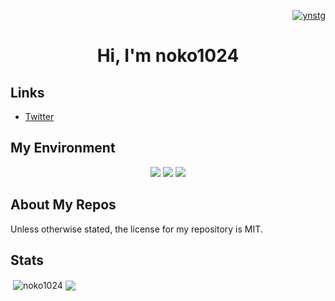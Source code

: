 <p align="right">
<a href="https://twitter.com/ynstg" target="blank">
    <img src="https://img.shields.io/twitter/follow/ynstg?logo=twitter&style=flat-square" alt="ynstg" />
</a>
</p>

<h1 align="center">Hi, I'm noko1024</h1>

## Links

- [Twitter](https://twitter.com/ynstg)

## My Environment

<p align="center"><img src="https://img.shields.io/static/v1?label=OS&message=Windows/macOS&color=9cf&style=flat-square"/> <img src="https://img.shields.io/static/v1?label=Editor&message=VSCode&color=blue&style=flat-square"/> <img src="https://img.shields.io/static/v1?label=Browser&message=Firefox/Google%20Chrome/Vivaldi&color=informational&style=flat-square"/></p>

## About My Repos

Unless otherwise stated, the license for my repository is MIT.

## Stats

<p>&nbsp;<img align="center" src="https://github-readme-stats.vercel.app/api?username=noko1024&show_icons=true&locale=en&layout=compact&hide_border=true&theme=nord&show_icons=ture&bg_color=161821&icon_color=e2a478&text_color=abb0c9&title_color=444b71&count_private=ture" alt="noko1024" href="https://github.com/noko1024" />
<img align="center" src="https://github-readme-stats.vercel.app/api/top-langs/?username=noko1024&layout=compact">
</p>
